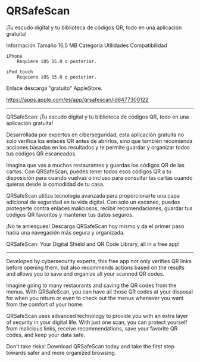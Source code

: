 # QRSafeScan
¡Tu escudo digital y tu biblioteca de códigos QR, todo en una aplicación gratuita!


Información
Tamaño
16,5 MB
Categoría
Utilidades 
Compatibilidad

    iPhone
        Requiere iOS 15.0 o posterior. 

    iPod touch
        Requiere iOS 15.0 o posterior. 

Enlace descarga "gratuito" AppleStore.
        
https://apps.apple.com/es/app/qrsafescan/id6477300122

-------------------------------
QRSafeScan: ¡Tu escudo digital y tu biblioteca de códigos QR, todo en una aplicación gratuita!

Desarrollada por expertos en ciberseguridad, esta aplicación gratuita no solo verifica los enlaces QR antes de abrirlos, sino que también recomienda acciones basadas en los resultados y te permite guardar y organizar todos tus códigos QR escaneados.

Imagina que vas a muchos restaurantes y guardas los códigos QR de las cartas. Con QRSafeScan, puedes tener todos esos códigos QR a tu disposición para cuando vuelvas o incluso para consultar las cartas cuando quieras desde la comodidad de tu casa.

QRSafeScan utiliza tecnología avanzada para proporcionarte una capa adicional de seguridad en tu vida digital. Con solo un escaneo, puedes protegerte contra enlaces maliciosos, recibir recomendaciones, guardar tus códigos QR favoritos y mantener tus datos seguros.

¡No te arriesgues! Descarga QRSafeScan hoy mismo y da el primer paso hacia una navegación más segura y organizada.


QRSafeScan: Your Digital Shield and QR Code Library, all in a free app!

-------------------------------

Developed by cybersecurity experts, this free app not only verifies QR links before opening them, but also recommends actions based on the results and allows you to save and organize all your scanned QR codes.

Imagine going to many restaurants and saving the QR codes from the menus. With QRSafeScan, you can have all those QR codes at your disposal for when you return or even to check out the menus whenever you want from the comfort of your home.

QRSafeScan uses advanced technology to provide you with an extra layer of security in your digital life. With just one scan, you can protect yourself from malicious links, receive recommendations, save your favorite QR codes, and keep your data safe.

Don’t take risks! Download QRSafeScan today and take the first step towards safer and more organized browsing.



